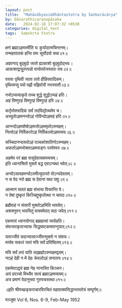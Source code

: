 ```yaml
---
layout: post
title:  "Mahāvākyasiddhāntastotra by Śaṅkarācārya"
by: Dāśarathicaraṇopāsaka
date:   2024-02-18 17:07:32 +0530
categories: digital_text
tags:  Saṃskṛta Stotra 
---  
```

क्षणं ब्रह्माऽहमस्मीति यः कुर्यादात्मचिन्तनम्।  
तन्महापातकं हन्ति तमः सूर्योदयो यथा॥१॥

अज्ञानाद् बुद्बुदो जातो ह्याकाशो बुद्बुदोद्भवः।  
आकाशाद्वायुुरुत्पन्नो वायोस्तेजस्ततः पयः॥२॥

पयसः पृथिवी जाता ततो व्रीहियवादिकम्।  
पृथिव्यप्सु पयो वह्नौ वह्निर्वायौ नभस्यसौ॥३॥

नभोऽप्यव्याकृते तच्च शुद्धे शुद्धोऽप्यहं हरिः।  
अहं विष्णुरहं विष्णुरहं विष्णुरहं हरिः॥४॥

कर्तृभोक्त्रादिकं सर्वं तदविद्योत्थमेव च।  
अच्युतोऽहमनन्तोऽहं गोविन्दोऽहमहं हरिः॥५॥

आनन्दोऽहमशेषोऽहमजोऽहममृतोऽस्म्यहम्।  
नित्योऽहं निर्विकारोऽहं निर्विकल्पोऽहमव्ययः॥६॥

सच्चिदानन्दरूपोऽहं पञ्चकोशातिगोऽस्म्यहम्।  
अकर्ताऽहमभोक्ताऽहमसङ्गः परमेश्वरः॥७॥

अहमेव परं ब्रह्म वासुदेवाख्यमव्ययम्।  
इति ध्यानाश्रितो मुक्तो बद्ध एवाऽन्यथा भवेत्॥८॥

अन्योऽसावहमन्योऽस्मीत्युपास्ते योऽन्यदेवताम्।  
न स वेद नरो ब्रह्म स देवानां यथा पशुः॥९॥

आत्मानं सततं ब्रह्म संभाव्य विचरन्ति ये।  
न तेषां दुष्कृतं किञ्चिद्दुष्कृतोत्था न चापदः॥१०॥

ब्रह्मैवाहं न संसारी मुक्तोऽहमिति भावयेत्।  
अशक्नुवन् भावयितुं वाक्यमेतत् सदा जपेत्॥११॥

एकमासं ध्यानयोगाद् ब्रह्महत्यां व्यपोहति।  
संवत्सरकृताभ्यासः सिद्ध्यष्टकमवाप्नुयात्॥१२॥

यावज्जीवं सदाभ्यासाज्जीवन्मुक्तो न संशयः।  
मय्येव सकलं जातं मयि सर्वं प्रतिष्ठितम्॥१३॥

मयि सर्वं लयं याति तद्ब्रह्मोऽस्म्यहमद्वयम्।  
नाऽहं देही न में देहः केवलोऽहं सनातनः॥१४॥

एकमेवाऽद्वयं ब्रह्म नेह नानास्ति किञ्चन।  
अयं प्रपञ्चो मिथ्यैव सत्यं ब्रह्माऽहमव्ययम्॥  
अत्र प्रमाणं वेदानुभवा गुरुवचस्तथा॥१५॥

॥इति श्रीमच्छङ्कराचारविरचितं महावाक्यसिद्धान्तस्तोत्रं सम्पूर्णम्॥

मञ्जूषा Vol 6, Nos. 6-9, Feb-May 1952
